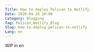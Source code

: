 ```yaml
---
Title: How to deploy Pelican to Netlify
Date: 2020-04-26 20:00
Category: Blogging
Tag: Pelican,Netlify,Blog
Slug: how-to-deploy-pelican-to-netlify
Lang: en
---
```


WIP in en
